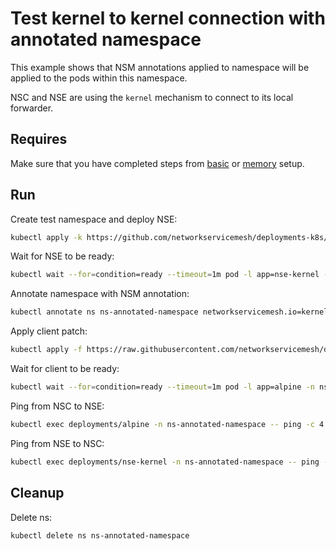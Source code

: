 # Test kernel to kernel connection with annotated namespace

This example shows that NSM annotations applied to namespace will be applied to the pods within this namespace.  

NSC and NSE are using the `kernel` mechanism to connect to its local forwarder.


## Requires

Make sure that you have completed steps from [basic](../../basic) or [memory](../../memory) setup.

## Run

Create test namespace and deploy NSE:
```bash
kubectl apply -k https://github.com/networkservicemesh/deployments-k8s/examples/features/annotated-namespace?ref=a7f8d90a20e194bcfaf171b7255482175004e772
```

Wait for NSE to be ready:
```bash
kubectl wait --for=condition=ready --timeout=1m pod -l app=nse-kernel -n ns-annotated-namespace
```

Annotate namespace with NSM annotation:
```bash
kubectl annotate ns ns-annotated-namespace networkservicemesh.io=kernel://annotated-namespace/nsm-1
```

Apply client patch:
```bash
kubectl apply -f https://raw.githubusercontent.com/networkservicemesh/deployments-k8s/a7f8d90a20e194bcfaf171b7255482175004e772/examples/features/annotated-namespace/client.yaml
```

Wait for client to be ready:
```bash
kubectl wait --for=condition=ready --timeout=1m pod -l app=alpine -n ns-annotated-namespace
```

Ping from NSC to NSE:
```bash
kubectl exec deployments/alpine -n ns-annotated-namespace -- ping -c 4 172.16.1.100
```

Ping from NSE to NSC:
```bash
kubectl exec deployments/nse-kernel -n ns-annotated-namespace -- ping -c 4 172.16.1.101
```


## Cleanup

Delete ns:
```bash
kubectl delete ns ns-annotated-namespace
```

